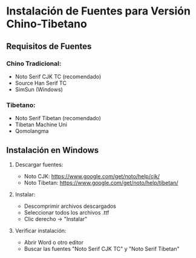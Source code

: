 # Instalación de Fuentes para Versión Chino-Tibetano

## Requisitos de Fuentes

### Chino Tradicional:
- Noto Serif CJK TC (recomendado)
- Source Han Serif TC
- SimSun (Windows)

### Tibetano:
- Noto Serif Tibetan (recomendado)
- Tibetan Machine Uni
- Qomolangma

## Instalación en Windows

1. Descargar fuentes:
   - Noto CJK: https://www.google.com/get/noto/help/cjk/
   - Noto Tibetan: https://www.google.com/get/noto/help/tibetan/

2. Instalar:
   - Descomprimir archivos descargados
   - Seleccionar todos los archivos .ttf
   - Clic derecho → "Instalar"

3. Verificar instalación:
   - Abrir Word o otro editor
   - Buscar las fuentes "Noto Serif CJK TC" y "Noto Serif Tibetan"
